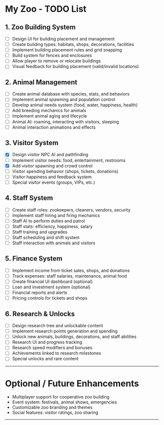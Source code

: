 # My Zoo - TODO List

## 1. Zoo Building System

- [ ] Design UI for building placement and management
- [ ] Create building types: habitats, shops, decorations, facilities
- [ ] Implement building placement rules and grid snapping
- [ ] Build system for fences and enclosures
- [ ] Allow player to remove or relocate buildings
- [ ] Visual feedback for building placement (valid/invalid locations)

## 2. Animal Management

- [ ] Create animal database with species, stats, and behaviors
- [ ] Implement animal spawning and population control
- [ ] Develop animal needs system (food, water, happiness, health)
- [ ] Add breeding mechanics for animals
- [ ] Implement animal aging and lifecycle
- [ ] Animal AI: roaming, interacting with visitors, sleeping
- [ ] Animal interaction animations and effects

## 3. Visitor System

- [x] Design visitor NPC AI and pathfinding
- [ ] Implement visitor needs: food, entertainment, restrooms
- [x] Add visitor spawning and crowd control
- [ ] Visitor spending behavior (shops, tickets, donations)
- [ ] Visitor happiness and feedback system
- [ ] Special visitor events (groups, VIPs, etc.)

## 4. Staff System

- [ ] Create staff roles: zookeepers, cleaners, vendors, security
- [ ] Implement staff hiring and firing mechanics
- [ ] Staff AI to perform duties and patrol
- [ ] Staff stats: efficiency, happiness, salary
- [ ] Staff training and upgrades
- [ ] Staff scheduling and shift system
- [ ] Staff interaction with animals and visitors

## 5. Finance System

- [ ] Implement income from ticket sales, shops, and donations
- [ ] Track expenses: staff salaries, maintenance, animal food
- [ ] Create financial UI dashboard (optional)
- [ ] Loan and investment system (optional)
- [ ] Financial reports and alerts
- [ ] Pricing controls for tickets and shops

## 6. Research & Unlocks

- [ ] Design research tree and unlockable content
- [ ] Implement research points generation and spending
- [ ] Unlock new animals, buildings, decorations, and staff abilities
- [ ] Research UI and progress tracking
- [ ] Research speed modifiers and bonuses
- [ ] Achievements linked to research milestones
- [ ] Special unlocks and rare content

---

# Optional / Future Enhancements

- Multiplayer support for cooperative zoo building
- Event system: festivals, animal shows, emergencies
- Customizable zoo branding and themes
- Social features: visitor ratings, zoo sharing

---
